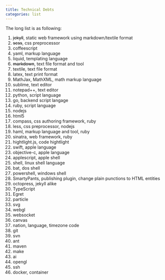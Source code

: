 ```yaml
---
title: Technical Debts
categories: list
---
```


The long list is as following:

1. ~~jekyll~~, static web framework using markdown/textile format
2. ~~scss~~, css preprocessor
3. coffeescript
4. yaml, markup language
5. liquid, templating language
6. ~~markdown~~, text file format and tool
7. textile, text file format
8. latex, text print format
9. MathJax, MathXML, math markup language
10. sublime, text editor
11. notepad++, text editor
12. python, script language
13. go, backend script langage
14. ruby, script language
15. nodejs
16. html5
17. compass, css authoring framework, ruby
18. less, css preprocessor, nodejs
19. haml, markup language and tool, ruby
20. sinatra, web framework, ruby
21. hightlight.js, code hightlight
22. swift, apple language
23. objective-c, apple language
24. applescript, apple shell
25. shell, linux shell language
26. bat, dos shell
27. powershell, windows shell
28. SmartyPants, publishing plugin, change plain punctions to HTML entities
29. octopress, jekyll alike
30. TypeScript
31. Egret
32. particle
33. svg
34. webgl
35. websocket
36. canvas
37. nation, language, timezone code 
38. git
39. svn
40. ant
41. maven
42. make
43. ai
44. opengl
45. ssh
46. docker, container